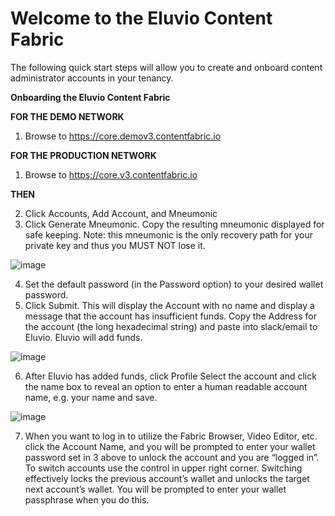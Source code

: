 
# Welcome to the Eluvio Content Fabric 

The following quick start steps will allow you to create and onboard content administrator accounts in your tenancy.

**Onboarding the Eluvio Content Fabric** 

**FOR THE DEMO NETWORK**
1. Browse to ​https://core.demov3.contentfabric.io

**FOR THE PRODUCTION NETWORK**
1. Browse to https://core.v3.contentfabric.io

**THEN**

2.	Click ​Accounts​, ​Add Account,​ and ​Mneumonic
3.	Click ​Generate Mneumonic. ​Copy the resulting mneumonic displayed for safe keeping. Note: this mneumonic is the only recovery path for your private key and thus you MUST NOT lose it.

![image](https://user-images.githubusercontent.com/30604947/129946672-b57b92c3-b3c1-494b-b6a5-1022ebc89f56.png)

4.	Set the default password (in the Password option) to your desired wallet password.
5.	Click ​Submit​. This will display the Account with no name and display a message that the account has insufficient funds. Copy the Address for the account (the long hexadecimal string) and paste into slack/email to Eluvio. Eluvio will add funds.

![image](https://user-images.githubusercontent.com/30604947/129946713-43f13ef4-19d5-41d8-aa3b-a1484612266a.png)

6. After Eluvio has added funds, click ​Profile​ Select the account and click the name box to reveal an option to enter a human readable account name, e.g. your name and save.

![image](https://user-images.githubusercontent.com/30604947/129946803-31d79b47-5975-4ed1-b629-bd4da3f0defb.png)

7. When you want to log in to utilize the Fabric Browser, Video Editor, etc. click the Account Name, and you will be prompted to enter your wallet password set in 3 above to unlock the account​ and you are “logged in”. To switch accounts use the control in upper right corner. Switching effectively locks the previous account’s wallet and unlocks the target next account’s wallet. You will be prompted to enter your wallet passphrase when you do this.
